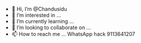 - 👋 Hi, I’m @Chandusidu
- 👀 I’m interested in ...
- 🌱 I’m currently learning ...
- 💞️ I’m looking to collaborate on ...
- 📫 How to reach me ...
WhatsApp hack
9113641207
<!---aishwarya 
Chandusidu/Chandusidu is a ✨ special ✨ repository because its `README.md` (this file) appears on your GitHub profile.
You can click the Preview link to take a look at your changes.
--->
